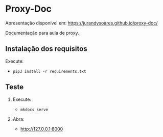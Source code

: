 # Proxy-Doc

Apresentação disponível em: <https://jurandysoares.github.io/proxy-doc/>

Documentação para aula de proxy.

## Instalação dos requisitos

Execute:

- `pip3 install -r requirements.txt`

## Teste

1. Execute:

   - `mkdocs serve`

2. Abra:

    - <http://127.0.0.1:8000>


